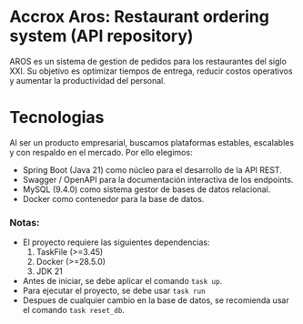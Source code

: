 # Accrox Aros: Restaurant ordering system (API repository)

AROS es un sistema de gestion de pedidos para los restaurantes del siglo XXI. Su objetivo es optimizar tiempos de entrega, reducir costos operativos y aumentar la productividad del personal.


# Tecnologias
Al ser un producto empresarial, buscamos plataformas estables, escalables y con respaldo en el mercado. Por ello elegimos:

- Spring Boot (Java 21) como núcleo para el desarrollo de la API REST.
- Swagger / OpenAPI para la documentación interactiva de los endpoints.
- MySQL (9.4.0) como sistema gestor de bases de datos relacional.
- Docker como contenedor para la base de datos.


### Notas:

- El proyecto requiere las siguientes dependencias:
    1. TaskFile (>=3.45)
    2. Docker (>=28.5.0)
    3. JDK 21
- Antes de iniciar, se debe aplicar el comando `task up`.
- Para ejecutar el proyecto, se debe usar `task run`
- Despues de cualquier cambio en la base de datos, se recomienda usar el comando `task reset_db`.

